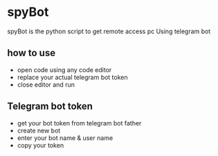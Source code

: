# spyBot
spyBot is the python script to get remote access pc Using telegram bot 

## how to use
- open code using any code editor
- replace your actual telegram bot token 
- close editor and run

## Telegram bot token
- get your bot token from telegram bot father
- create new bot
- enter your bot name & user name
- copy your token

